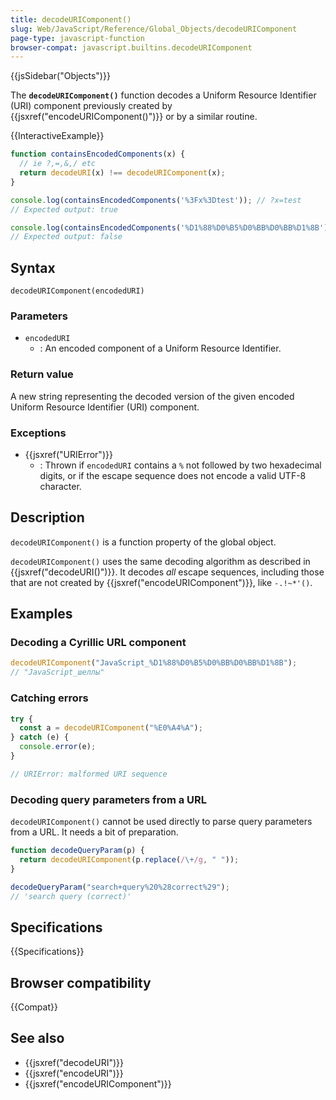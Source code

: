 ```yaml
---
title: decodeURIComponent()
slug: Web/JavaScript/Reference/Global_Objects/decodeURIComponent
page-type: javascript-function
browser-compat: javascript.builtins.decodeURIComponent
---
```


{{jsSidebar("Objects")}}

The **`decodeURIComponent()`** function decodes a Uniform Resource Identifier (URI) component previously created by {{jsxref("encodeURIComponent()")}} or by a similar routine.

{{InteractiveExample}}

```js interactive-example
function containsEncodedComponents(x) {
  // ie ?,=,&,/ etc
  return decodeURI(x) !== decodeURIComponent(x);
}

console.log(containsEncodedComponents('%3Fx%3Dtest')); // ?x=test
// Expected output: true

console.log(containsEncodedComponents('%D1%88%D0%B5%D0%BB%D0%BB%D1%8B')); // шеллы
// Expected output: false

```

## Syntax

```js-nolint
decodeURIComponent(encodedURI)
```

### Parameters

- `encodedURI`
  - : An encoded component of a Uniform Resource Identifier.

### Return value

A new string representing the decoded version of the given encoded Uniform Resource Identifier (URI) component.

### Exceptions

- {{jsxref("URIError")}}
  - : Thrown if `encodedURI` contains a `%` not followed by two hexadecimal digits, or if the escape sequence does not encode a valid UTF-8 character.

## Description

`decodeURIComponent()` is a function property of the global object.

`decodeURIComponent()` uses the same decoding algorithm as described in {{jsxref("decodeURI()")}}. It decodes _all_ escape sequences, including those that are not created by {{jsxref("encodeURIComponent")}}, like `-.!~*'()`.

## Examples

### Decoding a Cyrillic URL component

```js
decodeURIComponent("JavaScript_%D1%88%D0%B5%D0%BB%D0%BB%D1%8B");
// "JavaScript_шеллы"
```

### Catching errors

```js
try {
  const a = decodeURIComponent("%E0%A4%A");
} catch (e) {
  console.error(e);
}

// URIError: malformed URI sequence
```

### Decoding query parameters from a URL

`decodeURIComponent()` cannot be used directly to parse query parameters from a URL. It needs a bit of preparation.

```js
function decodeQueryParam(p) {
  return decodeURIComponent(p.replace(/\+/g, " "));
}

decodeQueryParam("search+query%20%28correct%29");
// 'search query (correct)'
```

## Specifications

{{Specifications}}

## Browser compatibility

{{Compat}}

## See also

- {{jsxref("decodeURI")}}
- {{jsxref("encodeURI")}}
- {{jsxref("encodeURIComponent")}}
